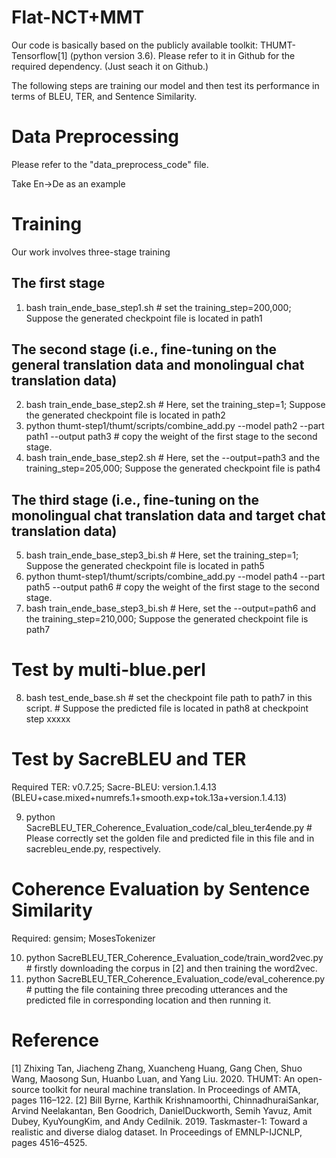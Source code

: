 # Flat-NCT+MMT
Our code is basically based on the publicly available toolkit: THUMT-Tensorflow[1] (python version 3.6). Please refer to it in Github for the required dependency. (Just seach it on Github.)

The following steps are training our model and then test its performance in terms of BLEU, TER, and Sentence Similarity.

# Data Preprocessing
Please refer to the "data_preprocess_code" file.

Take En->De as an example
# Training

Our work involves three-stage training
## The first stage
1) bash train_ende_base_step1.sh # set the training_step=200,000; Suppose the generated checkpoint file is located in path1

## The second stage (i.e., fine-tuning on the general translation data and monolingual chat translation data)
2) bash train_ende_base_step2.sh # Here, set the training_step=1; Suppose the generated checkpoint file is located in path2
3) python thumt-step1/thumt/scripts/combine_add.py --model path2 --part path1 --output path3  # copy the weight of the first stage to the second stage.
4) bash train_ende_base_step2.sh # Here, set the --output=path3 and the training_step=205,000; Suppose the generated checkpoint file is path4


## The third stage (i.e., fine-tuning on the monolingual chat translation data and target chat translation data)
5) bash train_ende_base_step3_bi.sh # Here, set the training_step=1; Suppose the generated checkpoint file is located in path5
6) python thumt-step1/thumt/scripts/combine_add.py --model path4 --part path5 --output path6  # copy the weight of the first stage to the second stage.
7) bash train_ende_base_step3_bi.sh # Here, set the --output=path6 and the training_step=210,000; Suppose the generated checkpoint file is path7


# Test by multi-blue.perl
8) bash test_ende_base.sh # set the checkpoint file path to path7 in this script. # Suppose the predicted file is located in path8 at checkpoint step xxxxx

# Test by SacreBLEU and TER
Required TER: v0.7.25; Sacre-BLEU: version.1.4.13 (BLEU+case.mixed+numrefs.1+smooth.exp+tok.13a+version.1.4.13)

9) python SacreBLEU_TER_Coherence_Evaluation_code/cal_bleu_ter4ende.py # Please correctly set the golden file and predicted file in this file and in sacrebleu_ende.py, respectively.


# Coherence Evaluation by Sentence Similarity
Required: gensim; MosesTokenizer

10) python SacreBLEU_TER_Coherence_Evaluation_code/train_word2vec.py # firstly downloading the corpus in [2] and then training the word2vec.
11) python SacreBLEU_TER_Coherence_Evaluation_code/eval_coherence.py # putting the file containing three precoding utterances and the predicted file in corresponding location and then running it.


# Reference
[1] Zhixing Tan, Jiacheng Zhang, Xuancheng Huang, Gang Chen, Shuo Wang, Maosong Sun, Huanbo Luan, and Yang Liu. 2020. THUMT: An open-source toolkit for neural machine translation. In Proceedings of AMTA, pages 116–122.
[2] Bill Byrne, Karthik Krishnamoorthi, ChinnadhuraiSankar, Arvind Neelakantan, Ben Goodrich, DanielDuckworth, Semih Yavuz, Amit Dubey, KyuYoungKim, and Andy Cedilnik. 2019. Taskmaster-1: Toward a realistic and diverse dialog dataset. In Proceedings of EMNLP-IJCNLP, pages 4516–4525.